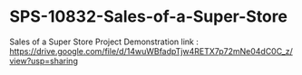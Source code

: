 # SPS-10832-Sales-of-a-Super-Store
Sales of a Super Store
Project Demonstration link : https://drive.google.com/file/d/14wuWBfadpTjw4RETX7p72mNe04dC0C_z/view?usp=sharing
